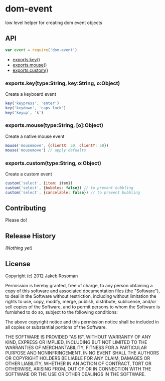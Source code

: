 # dom-event

low level helper for creating dom event objects

## API

```javascript
var event = require('dom-event')
```
  - [exports.key()](#exportskeytypestringkeystringoobject)
  - [exports.mouse()](#exportsmousetypestringoobject)
  - [exports.custom()](#exportscustomtypestringoobject)

### exports.key(type:String, key:String, o:Object)

  Create a keyboard event
  
```js
key('keypress', 'enter')
key('keydown', 'caps lock')
key('keyup', 'k')
```

### exports.mouse(type:String, [o]:Object)

  Create a native mouse event
  
```js
mouse('mousemove', {clientX: 50, clientY: 50})
mouse('mousemove') // apply defualts
```

### exports.custom(type:String, o:Object)

  Create a custom event
  
```js
custom('select', {item: item})
custom('select', {bubbles: false}) // to prevent bubbling
custom('select', {cancelable: false}) // to prevent bubbling
```

## Contributing
Please do!

## Release History
_(Nothing yet)_

## License
Copyright (c) 2012 Jakeb Rosoman

Permission is hereby granted, free of charge, to any person
obtaining a copy of this software and associated documentation
files (the "Software"), to deal in the Software without
restriction, including without limitation the rights to use,
copy, modify, merge, publish, distribute, sublicense, and/or sell
copies of the Software, and to permit persons to whom the
Software is furnished to do so, subject to the following
conditions:

The above copyright notice and this permission notice shall be
included in all copies or substantial portions of the Software.

THE SOFTWARE IS PROVIDED "AS IS", WITHOUT WARRANTY OF ANY KIND,
EXPRESS OR IMPLIED, INCLUDING BUT NOT LIMITED TO THE WARRANTIES
OF MERCHANTABILITY, FITNESS FOR A PARTICULAR PURPOSE AND
NONINFRINGEMENT. IN NO EVENT SHALL THE AUTHORS OR COPYRIGHT
HOLDERS BE LIABLE FOR ANY CLAIM, DAMAGES OR OTHER LIABILITY,
WHETHER IN AN ACTION OF CONTRACT, TORT OR OTHERWISE, ARISING
FROM, OUT OF OR IN CONNECTION WITH THE SOFTWARE OR THE USE OR
OTHER DEALINGS IN THE SOFTWARE.
